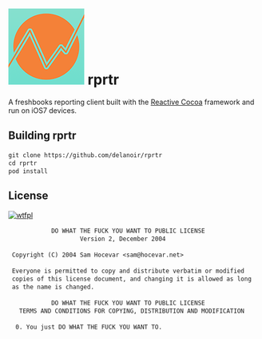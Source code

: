 ![rprtr](https://raw.githubusercontent.com/delanoir/rprtr/master/rprtr/Images.xcassets/AppIcon.appiconset/AppIcon76x76@2x.png)
rprtr
===

A freshbooks reporting client built with the [Reactive Cocoa](https://github.com/ReactiveCocoa/ReactiveCocoa) framework and run on iOS7 devices.

Building rprtr
---

```
git clone https://github.com/delanoir/rprtr
cd rprtr
pod install
```

License
---
[![wtfpl](http://www.wtfpl.net/wp-content/uploads/2012/12/wtfpl-badge-1.png)](http://www.wtfpl.net/)

```
            DO WHAT THE FUCK YOU WANT TO PUBLIC LICENSE
                    Version 2, December 2004

 Copyright (C) 2004 Sam Hocevar <sam@hocevar.net>

 Everyone is permitted to copy and distribute verbatim or modified
 copies of this license document, and changing it is allowed as long
 as the name is changed.

            DO WHAT THE FUCK YOU WANT TO PUBLIC LICENSE
   TERMS AND CONDITIONS FOR COPYING, DISTRIBUTION AND MODIFICATION

  0. You just DO WHAT THE FUCK YOU WANT TO.
```
